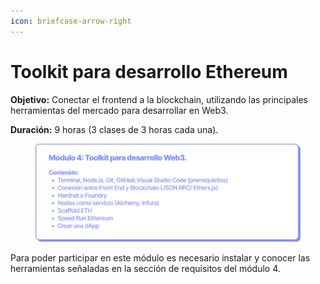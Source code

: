 ```yaml
---
icon: briefcase-arrow-right
---
```


# Toolkit para desarrollo Ethereum

**Objetivo:** Conectar el frontend a la blockchain, utilizando las principales herramientas del mercado para desarrollar en Web3.

**Duración:** 9 horas (3 clases de 3 horas cada una).

<figure><img src="../../.gitbook/assets/EDP_mod4.png" alt=""><figcaption></figcaption></figure>

Para poder participar en este módulo es necesario instalar y conocer las herramientas señaladas en la sección de requisitos del módulo 4.
